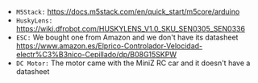 * `M5Stack:` https://docs.m5stack.com/en/quick_start/m5core/arduino
* `HuskyLens:` https://wiki.dfrobot.com/HUSKYLENS_V1.0_SKU_SEN0305_SEN0336
* `ESC:` We bought one from Amazon and we don't have its datasheet https://www.amazon.es/Elprico-Controlador-Velocidad-electr%C3%B3nico-Cepillado/dp/B08G15SKPW
* `DC Motor:` The motor came with the MiniZ RC car and it doesn't have a datasheet
